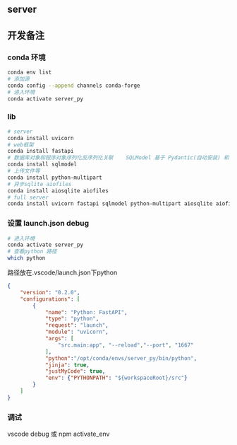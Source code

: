## server

## 开发备注

### conda 环境

```sh
conda env list
# 添加源
conda config --append channels conda-forge
# 进入环境
conda activate server_py
```

### lib

```sh
# server
conda install uvicorn
# web框架
conda install fastapi
# 数据库对象和程序对象序列化反序列化关联    SQLModel 基于 Pydantic(自动安装) 和 SQLAlchemy(自动安装)
conda install sqlmodel
# 上传文件等
conda install python-multipart
# 异步sqlite aiofiles
conda install aiosqlite aiofiles
# full server
conda install uvicorn fastapi sqlmodel python-multipart aiosqlite aiofiles
```

### 设置 launch.json debug

```sh
# 进入环境
conda activate server_py
# 查看python 路径
which python
```
路径放在.vscode/launch.json下python

```json
{
    "version": "0.2.0",
    "configurations": [
        {
            "name": "Python: FastAPI",
            "type": "python",
            "request": "launch",
            "module": "uvicorn",
            "args": [
                "src.main:app", "--reload","--port", "1667"
            ],
            "python":"/opt/conda/envs/server_py/bin/python",
            "jinja": true,
            "justMyCode": true,
            "env": {"PYTHONPATH": "${workspaceRoot}/src"}
        }
    ]
}
```

### 调试

vscode debug
或
npm activate_env

